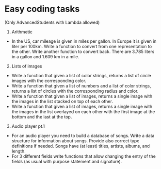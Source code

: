 # Easy coding tasks

(Only AdvancedStudents with Lambda allowed)

1. Arithmetic

  - In the US, car mileage is given in miles per gallon. In Europe it is given in liter per 100km.
    Write a function to convert from one representation to the other. Write another function to convert back.
    There are 3.785 liters in a gallon and 1.609 km in a mile.


2. Lists of images

  - Write a function that given a list of color strings, returns a list of circle images with the corresponding color.
  - Write a function that given a list of numbers and a list of color strings, returns a list of circles with the corresponding radius and color.
  - Write a function that given a list of images, returns a single image with the images in the list stacked on top of each other.
  - Write a function that given a list of images, returns a single image with the images in the list overlayed on each other with the first image at the bottom
  and the last at the top.


3. Audio player pt.1

  - For an audio player you need to build a database of songs. Write a data structure for information about songs. Provide also correct type definitions if needed.
    Songs have (at least) titles, artists, albums, and length.
  - For 3 different fields write functions that allow changing the entry of the fields (as usual with purpose statement and signature).
